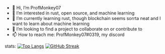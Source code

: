 - 👋 Hi, I’m ProfMonkey07
- 👀 I’m interested in rust, open source, and machine learning
- 🌱 I’m currently learning rust, though blockchain seems sorrta neat and I want to learn about machine learning
- 💞️ I’m looking to find a project to collaborate on or contribute to
- 📫 How to reach me: ProfMonkey07#0319, my discord

stats:
[![Top Langs](https://github-readme-stats.vercel.app/api/top-langs/?username=yushi1007&layout=compact)](https://github.com/yushi1007)
[![GitHub Streak](http://github-readme-streak-stats.herokuapp.com?user=ProfMonkey07&theme=dark&background=000000)](https://git.io/streak-stats)

